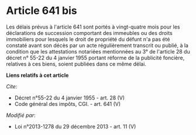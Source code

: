 # Article 641 bis

Les délais prévus à l'article 641 sont portés à vingt-quatre mois pour les déclarations de succession comportant des
immeubles ou des droits immobiliers pour lesquels le droit de propriété du défunt n'a pas été constaté avant son décès par un
acte régulièrement transcrit ou publié, à la condition que les attestations notariées mentionnées au 3° de l'article 28 du
décret n° 55-22 du 4 janvier 1955 portant réforme de la publicité foncière, relatives à ces biens, soient publiées dans ce
même délai.

**Liens relatifs à cet article**

_Cite_:

  - Décret n°55-22 du 4 janvier 1955 - art. 28 (V)
  - Code général des impôts, CGI. - art. 641 (V)

_Modifié par_:

  - Loi n°2013-1278 du 29 décembre 2013 - art. 11 (V)

